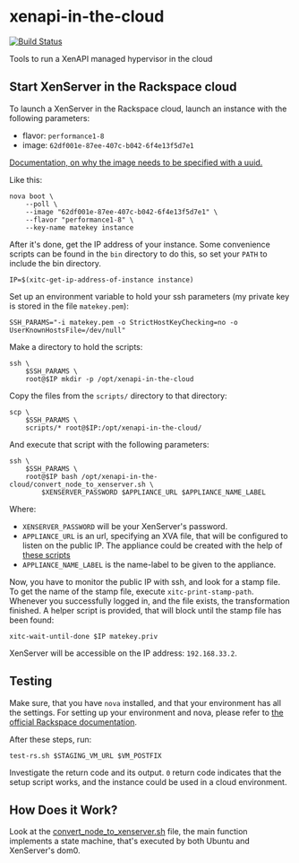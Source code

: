 # xenapi-in-the-cloud

[![Build Status](http://downloads.vmd.citrix.com/OpenStack/build-statuses/xenapi-in-the-cloud.png?someparam)]()

Tools to run a XenAPI managed hypervisor in the cloud

## Start XenServer in the Rackspace cloud

To launch a XenServer in the Rackspace cloud, launch an instance with the
following parameters:

 - flavor: `performance1-8`
 - image:  `62df001e-87ee-407c-b042-6f4e13f5d7e1`

[Documentation, on why the image needs to be specified with a uuid.](http://www.rackspace.com/knowledge_center/article/hidden-base-images)

Like this:

    nova boot \
        --poll \
        --image "62df001e-87ee-407c-b042-6f4e13f5d7e1" \
        --flavor "performance1-8" \
        --key-name matekey instance

After it's done, get the IP address of your instance. Some convenience scripts
can be found in the `bin` directory to do this, so set your `PATH` to include
the bin directory.

    IP=$(xitc-get-ip-address-of-instance instance)

Set up an environment variable to hold your ssh parameters (my private key is
stored in the file `matekey.pem`):

    SSH_PARAMS="-i matekey.pem -o StrictHostKeyChecking=no -o UserKnownHostsFile=/dev/null"

Make a directory to hold the scripts:

    ssh \
        $SSH_PARAMS \
        root@$IP mkdir -p /opt/xenapi-in-the-cloud

Copy the files from the `scripts/` directory to that directory:

    scp \
        $SSH_PARAMS \
        scripts/* root@$IP:/opt/xenapi-in-the-cloud/

And execute that script with the following parameters:

    ssh \
        $SSH_PARAMS \
        root@$IP bash /opt/xenapi-in-the-cloud/convert_node_to_xenserver.sh \
            $XENSERVER_PASSWORD $APPLIANCE_URL $APPLIANCE_NAME_LABEL

Where:
 - `XENSERVER_PASSWORD` will be your XenServer's password.
 - `APPLIANCE_URL` is an url, specifying an XVA file, that will be configured
   to listen on the public IP. The appliance could be created with the help of
   [these scripts](https://github.com/citrix-openstack/openstack-xenapi-testing-xva)
 - `APPLIANCE_NAME_LABEL` is the name-label to be given to the appliance.

Now, you have to monitor the public IP with ssh, and look for a stamp file. To
get the name of the stamp file, execute `xitc-print-stamp-path`. Whenever you
successfully logged in, and the file exists, the transformation finished. A
helper script is provided, that will block until the stamp file has been found:

    xitc-wait-until-done $IP matekey.priv

XenServer will be accessible on the IP address: `192.168.33.2`.

## Testing

Make sure, that you have `nova` installed, and that your environment has all
the settings. For setting up your environment and nova, please refer to
[the official Rackspace documentation](http://docs.rackspace.com/servers/api/v2/cs-gettingstarted/content/section_gs_install_nova.html).

After these steps, run:

    test-rs.sh $STAGING_VM_URL $VM_POSTFIX

Investigate the return code and its output. `0` return code indicates that the
setup script works, and the instance could be used in a cloud environment.

## How Does it Work?

Look at the [convert_node_to_xenserver.sh](convert_node_to_xenserver.sh) file,
the main function implements a state machine, that's executed by both Ubuntu
and XenServer's dom0.
